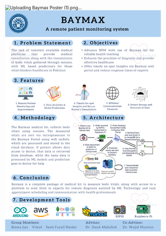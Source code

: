 ![Uploading Baymax Poster (1).png…]()
![Poster](https://github.com/Bisma-Ijaz-1618/Baymax-Portal/blob/main/Baymax_Poster.png)
